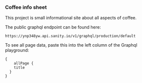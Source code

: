 ### Coffee info sheet

This project is small informational site about all aspects of coffee.

The public graphql endpoint can be found here:

```
https://ynp348yw.api.sanity.io/v1/graphql/production/default
```

To see all page data, paste this into the left column of the Graphql playground:

```
{
	allPage {
    title
  }
}
```
